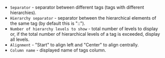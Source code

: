 * `Separator` - separator between different tags (tags with different hierarchies).
* `Hierarchy separator` - separator between the hierarchical elements of the same tag (by default this is "::").
* `Number of hierarchy levels to show` - total number of levels to display or, if the total number of hierarchical levels of a tag is exceeded, display all levels.
* `Alignment` - "Start" to align left and "Center" to align centrally.
* `Column name` - displayed name of tags column.